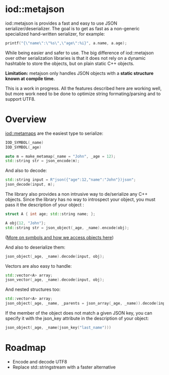 iod::metajson
============================


iod::metajson is provides a fast and easy to use JSON
serializer/deserializer. The goal is to get as fast as a non-generic
specialized hand-written serializer, for example:

```c++
printf("{\"name\":\"%s\",\"age\":%i}", a.name, a.age);
```

While being easier and safer to use. The big difference of iod::metajson over
other serialization libraries is that it does not rely on a dynamic hashtable
to store the objects, but on plain static C++ objects.

**Limitation:** metajson only handles JSON objects with a **static
  structure known at compile time**.

This is a work in progress. All the features described here are
working well, but more work need to be done to optimize string
formating/parsing and to support UTF8.


Overview
============================

[iod::metamaps](https://github.com/iodcpp/metamap) are the easiest type to serialize:

```c++
IOD_SYMBOL(_name)
IOD_SYMBOL(_age)

auto m = make_metamap(_name = "John", _age = 12);
std::string str = json_encode(m);
```

And also to decode:

```c++
std::string input = R"json({"age":12,"name":"John"})json";
json_decode(input, m);
```

The library also provides a non intrusive way to de/serialize any C++ objects. Since the library
has no way to introspect your object, you must pass it the description of your object :

```c++
struct A { int age; std::string name; };

A obj{12, "John"};
std::string str = json_object(_age, _name).encode(obj);
```
([More on symbols and how we access objects here](https://github.com/iodcpp/symbol))

And also to deserialize them:

```c++
json_object(_age, _name).decode(input, obj);
```

Vectors are also easy to handle:

```c++
std::vector<A> array;
json_vector(_age, _name).decode(input, obj);
```

And nested structures too:
```c++
std::vector<A> array;
json_object(_age, _name, _parents = json_array(_age, _name)).decode(input, obj);
```


If the member of the object does not match a given JSON key, you can
specify it with the json_key attribute in the description of your object:

```c++
json_object(_age, _name(json_key("last_name")))
```

Roadmap
=================

- Encode and decode UTF8
- Replace std::stringstream with a faster alternative
